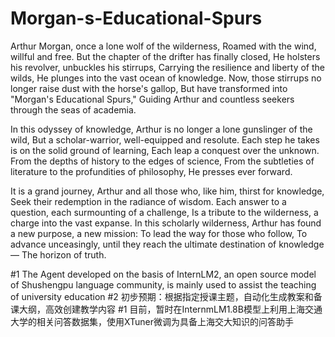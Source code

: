 # Morgan-s-Educational-Spurs
Arthur Morgan, once a lone wolf of the wilderness,
Roamed with the wind, willful and free.
But the chapter of the drifter has finally closed,
He holsters his revolver, unbuckles his stirrups,
Carrying the resilience and liberty of the wilds,
He plunges into the vast ocean of knowledge.
Now, those stirrups no longer raise dust with the horse's gallop,
But have transformed into "Morgan's Educational Spurs,"
Guiding Arthur and countless seekers through the seas of academia.

In this odyssey of knowledge, Arthur is no longer a lone gunslinger of the wild,
But a scholar-warrior, well-equipped and resolute.
Each step he takes is on the solid ground of learning,
Each leap a conquest over the unknown.
From the depths of history to the edges of science,
From the subtleties of literature to the profundities of philosophy,
He presses ever forward.

It is a grand journey, Arthur and all those who, like him, thirst for knowledge,
Seek their redemption in the radiance of wisdom.
Each answer to a question, each surmounting of a challenge,
Is a tribute to the wilderness, a charge into the vast expanse.
In this scholarly wilderness, Arthur has found a new purpose, a new mission:
To lead the way for those who follow,
To advance unceasingly, until they reach the ultimate destination of knowledge—
The horizon of truth.

#1 The Agent developed on the basis of InternLM2, an open source model of Shushengpu language community, is mainly used to assist the teaching of university education
#2 初步预期：根据指定授课主题，自动化生成教案和备课大纲，高效创建教学内容
#1 目前，暂时在InternmLM1.8B模型上利用上海交通大学的相关问答数据集，使用XTuner微调为具备上海交大知识的问答助手

